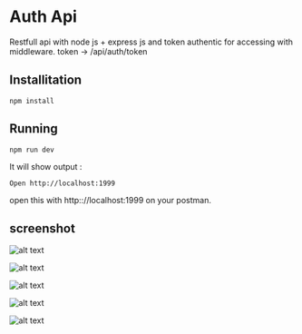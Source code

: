 # Auth Api
Restfull api with node js + express js and token authentic for accessing with middleware. token -> /api/auth/token

## Installitation

```
npm install
```

## Running

```
npm run dev
```

It will show output :

```
Open http://localhost:1999
```

open this with http:://localhost:1999 on your postman.


## screenshot

![alt text](https://github.com/fathoniwasesojatiTelkom/token_auth/blob/master/image/token.png)

![alt text](https://github.com/fathoniwasesojatiTelkom/token_auth/blob/master/image/get.png)

![alt text](https://github.com/fathoniwasesojatiTelkom/token_auth/blob/master/image/put.png)

![alt text](https://github.com/fathoniwasesojatiTelkom/token_auth/blob/master/image/post.png)

![alt text](https://github.com/fathoniwasesojatiTelkom/token_auth/blob/master/image/delete.png)
